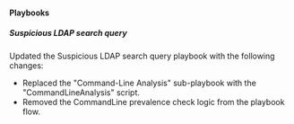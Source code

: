 
#### Playbooks

##### Suspicious LDAP search query

Updated the Suspicious LDAP search query playbook with the following changes:
- Replaced the "Command-Line Analysis" sub-playbook with the "CommandLineAnalysis" script.
- Removed the CommandLine prevalence check logic from the playbook flow.

